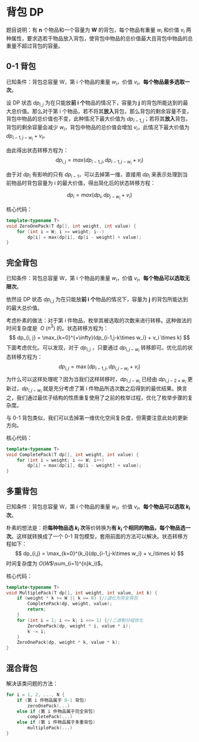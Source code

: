 # 背包 DP

题目说明：有 **n** 个物品和一个容量为 **W** 的背包，每个物品有重量 $w_i$ 和价值 $v_i$ 两种属性，要求选若干物品放入背包，使背包中物品的总价值最大且背包中物品的总重量不超过背包的容量。

## 0-1 背包

已知条件：背包总容量 W，第 i 个物品的重量 $w_i$，价值 $v_i$。**每个物品最多选取一次**。<br/>

设 DP 状态 $dp_{i, j}$ 为在只能放**前 i 个**物品的情况下，容量为 **j** 的背包所能达到的最大总价值。那么对于第 i 个物品，若不将其**放入**背包，那么背包的剩余容量不变，背包中物品的总价值也不变，此种情况下最大价值为 $dp_{i-1, j}$；若将其**放入**背包，背包的剩余容量会减少 $w_i$，背包中物品的总价值会增加 $v_i$，此情况下最大价值为 $dp_{i-1,j-w_i} + v_i$。<br/>

由此得出状态转移方程为：
$$
dp_{i, j} = max(dp_{i-1,j}, dp_{i-1,j-w_i} + v_i)
$$

由于对 $dp_i$ 有影响的只有 $dp_{i-1}$，可以去掉第一维，直接用 $dp_i$ 来表示处理到当前物品时背包容量为 i 的最大价值，得出简化后的状态转移方程：

$$
dp_i = max(dp_i, dp_{j-w_i} + v_i)
$$

核心代码：

```c++
template<typename T>
void ZeroOnePack(T dp[], int weight, int value) {
    for (int i = W; i >= weight; i--)
        dp[i] = max(dp[i], dp[i - weight] + value);
}
```

## 完全背包

已知条件：背包总容量 W，第 i 个物品的重量 $w_i$，价值 $v_i$。**每个物品可以选取无限次**。<br/>

依然设 DP 状态 $dp_{i, j}$ 为在只能放**前 i 个**物品的情况下，容量为 **j** 的背包所能达到的最大总价值。<br/>

考虑朴素的做法：对于第 i 件物品，枚举其被选取的次数来进行转移。这种做法的时间复杂度是 $~O~$($n^3$) 的。状态转移方程为：
$$
dp_{i, j} = \max_{k=0}^{+\infty}(dp_{i-1,j-k\times w_i} + v_i \times k)
$$
下面考虑优化。可以发现，对于 $dp_{i, j}$ ，只要通过 $dp_{i, j-w_i}$ 转移即可。优化后的状态转移方程为：
$$
dp_{i,j} = \max(dp_{i-1,j}, dp_{i, j - w_i} + v_i)
$$
为什么可以这样处理呢？因为当我们这样转移时，$dp_{i, j-w_i}$ 已经由 $dp_{i, j-2\times w_i}$ 更新过，$dp_{i,j-w_i}$ 就是充分考虑了第 i 件物品所选次数之后得到的最优结果。换言之，我们通过最优子结构的性质重复使用了之前的枚举过程，优化了枚举步骤的复杂度。<br/>

与 0-1 背包类似，我们可以去掉第一维优化空间复杂度，但需要注意此处的更新方向。<br/>

核心代码：

```c++
template<typename T>
void CompletePack(T dp[], int weight, int value) {
    for (int i = weight; i <= W; i++)
        dp[i] = max(dp[i], dp[i - weight] + value);
}
```

## 多重背包

已知条件：背包总容量 W，第 i 个物品的重量 $w_i$，价值 $v_i$。**每个物品可以选取 $k_i$ 次**。<br/>

朴素的想法是：把**每种物品选 $k_i$ 次**等价转换为**有 $k_i$ 个相同的物品，每个物品选一次**。这样就转换成了一个 0-1 背包模型，套用前面的方法可以解决。状态转移方程如下：
$$
dp_{i,j} = \max_{k=0}^{k_i}(dp_{i-1,j-k\times w_i} + v_i\times k)
$$
时间复杂度为 $O(W$$\sum_{i=1}^{n}k_i)$。<br/>

核心代码：

```c++
template<typename T>
void MultiplePack(T dp[], int weight, int value, int k) {
    if (weight * k >= W || k == 0) {//退化为完全背包
        CompletePack(dp, weight, value);
        return;
    }
    for (int i = 1; i <= k; i <<= 1) {//二进制分组优化
        ZeroOnePack(dp, weight * i, value * i);
        k -= i;
    }
    ZeroOnePack(dp, weight * k, value * k);
}
```

## 混合背包

解决该类问题的方法：

```c++
for i = 1, 2, ..., N {
    if (第 i 件物品属于 0-1 背包)
        zeroOnePack(...)
    else if (第 i 件物品属于完全背包)
        completePack(...)
    else if (第 i 件物品属于多重背包)
        multiplePack(...)
}
```
